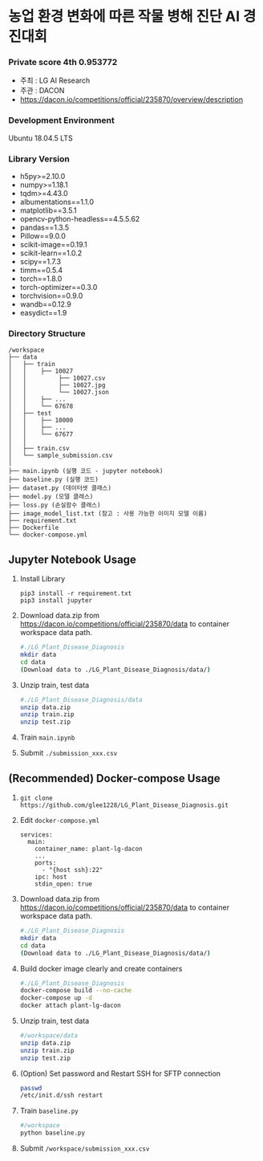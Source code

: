 # 농업 환경 변화에 따른 작물 병해 진단 AI 경진대회

### Private score 4th 0.953772

* 주최 : LG AI Research
* 주관 : DACON
* https://dacon.io/competitions/official/235870/overview/description



### Development Environment
Ubuntu 18.04.5 LTS

### Library Version
* h5py>=2.10.0
* numpy>=1.18.1
* tqdm>=4.43.0
* albumentations==1.1.0
* matplotlib==3.5.1
* opencv-python-headless==4.5.5.62
* pandas==1.3.5
* Pillow==9.0.0
* scikit-image==0.19.1
* scikit-learn==1.0.2
* scipy==1.7.3
* timm==0.5.4
* torch==1.8.0
* torch-optimizer==0.3.0
* torchvision==0.9.0
* wandb==0.12.9
* easydict==1.9



### Directory Structure
```
/workspace
├── data
│   ├── train
│   │    ├── 10027
│   │         ├── 10027.csv
│   │         ├── 10027.jpg
│   │         └── 10027.json
│   │    ├── ...
│   │    └── 67678
│   ├── test
│   │    ├── 10000
│   │    ├── ...
│   │    └── 67677
│   │    
│   ├── train.csv
│   └── sample_submission.csv
│
├── main.ipynb (실행 코드 - jupyter notebook)
├── baseline.py (실행 코드)
├── dataset.py (데이터셋 클래스)
├── model.py (모델 클래스)
├── loss.py (손실함수 클래스)
├── image_model_list.txt (참고 : 사용 가능한 이미지 모델 이름)
├── requirement.txt
├── Dockerfile   
└── docker-compose.yml
```

## Jupyter Notebook Usage
1. Install Library
    ```
    pip3 install -r requirement.txt
    pip3 install jupyter
    ```


2. Download data.zip from https://dacon.io/competitions/official/235870/data to container workspace data path.
    ```bash
    #./LG_Plant_Disease_Diagnosis
    mkdir data
    cd data
    (Download data to ./LG_Plant_Disease_Diagnosis/data/)
    ```
3. Unzip train, test data
    ```bash
    #./LG_Plant_Disease_Diagnosis/data
    unzip data.zip
    unzip train.zip
    unzip test.zip
    ```
4. Train `main.ipynb`

5. Submit 
`./submission_xxx.csv`

## (Recommended) Docker-compose Usage
1. `git clone https://github.com/glee1228/LG_Plant_Disease_Diagnosis.git`

2. Edit `docker-compose.yml`
    ```
    services:
      main:
        container_name: plant-lg-dacon
        ...
        ports:
          - "{host ssh}:22"
        ipc: host
        stdin_open: true
    ```
3. Download data.zip from https://dacon.io/competitions/official/235870/data to container workspace data path.
    ```bash
    #./LG_Plant_Disease_Diagnosis
    mkdir data
    cd data
    (Download data to ./LG_Plant_Disease_Diagnosis/data/)
    ```

4. Build docker image clearly and create containers
    ```bash
    #./LG_Plant_Disease_Diagnosis
    docker-compose build --no-cache
    docker-compose up -d
    docker attach plant-lg-dacon
    ```
    
5. Unzip train, test data
    ```bash
    #/workspace/data
    unzip data.zip
    unzip train.zip
    unzip test.zip
    ```
    
6. (Option) Set password and Restart SSH for SFTP connection
    ```bash
    passwd
    /etc/init.d/ssh restart
    ```
    
7. Train  `baseline.py`
    ```bash
    #/workspace
    python baseline.py
    ```

8. Submit 
`/workspace/submission_xxx.csv`









